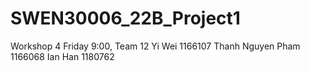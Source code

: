 # SWEN30006_22B_Project1

Workshop 4 Friday 9:00, Team 12
Yi Wei 1166107
Thanh Nguyen Pham 1166068
Ian Han 1180762
